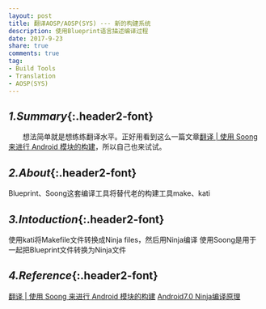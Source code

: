 ```yaml
---
layout: post
title: 翻译AOSP/AOSP(SYS) --- 新的构建系统
description: 使用Blueprint语言描述编译过程
date: 2017-9-23
share: true
comments: true
tag:
- Build Tools
- Translation
- AOSP(SYS)
---
```

## *1.Summary*{:.header2-font}
&emsp;&emsp;想法简单就是想练练翻译水平。正好用看到这么一篇文章[翻译 | 使用 Soong 来进行 Android 模块的构建](http://www.10tiao.com/html/685/201704/2649516116/1.html)，所以自己也来试试。
## *2.About*{:.header2-font}
Blueprint、Soong这套编译工具将替代老的构建工具make、kati

## *3.Intoduction*{:.header2-font}

使用kati将Makefile文件转换成Ninja files，然后用Ninja编译
使用Soong是用于一起把Blueprint文件转换为Ninja文件

## *4.Reference*{:.header2-font}
[翻译 | 使用 Soong 来进行 Android 模块的构建](http://www.10tiao.com/html/685/201704/2649516116/1.html)
[Android7.0 Ninja编译原理](http://blog.csdn.net/chaoy1116/article/details/53063082)
